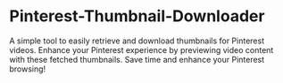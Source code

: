 # Pinterest-Thumbnail-Downloader
A simple tool to easily retrieve and download thumbnails for Pinterest videos. Enhance your Pinterest experience by previewing video content with these fetched thumbnails. Save time and enhance your Pinterest browsing!
